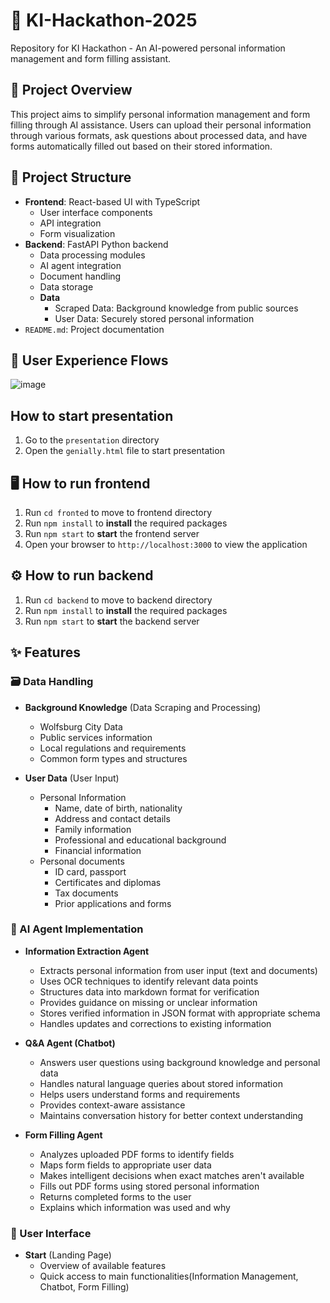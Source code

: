 
# 🚀 KI-Hackathon-2025

Repository for KI Hackathon - An AI-powered personal information management and form filling assistant.

## 🎯 Project Overview

This project aims to simplify personal information management and form filling through AI assistance. Users can upload their personal information through various formats, ask questions about processed data, and have forms automatically filled out based on their stored information.

## 📁 Project Structure

- **Frontend**: React-based UI with TypeScript
  - User interface components
  - API integration
  - Form visualization
- **Backend**: FastAPI Python backend
  - Data processing modules
  - AI agent integration
  - Document handling
  - Data storage
  - **Data** 
    - Scraped Data: Background knowledge from public sources
    - User Data: Securely stored personal information
- `README.md`: Project documentation

## 👤 User Experience Flows

![image](https://github.com/user-attachments/assets/3cc2acdd-4c28-4ebf-b968-f42c9fac499c)

## How to start presentation
1. Go to the `presentation` directory
2. Open the `genially.html` file to start presentation

## 🖥️ How to run frontend

1. Run `cd fronted` to move to frontend directory
2. Run `npm install` to **install** the required packages
3. Run `npm start` to **start** the frontend server
4. Open your browser to `http://localhost:3000` to view the application

## ⚙️ How to run backend

1. Run `cd backend` to move to backend directory
2. Run `npm install` to **install** the required packages
3. Run `npm start` to **start** the backend server

## ✨ Features

### 🗃️ Data Handling

- **Background Knowledge** (Data Scraping and Processing)
  - Wolfsburg City Data
  - Public services information
  - Local regulations and requirements
  - Common form types and structures

- **User Data** (User Input)
  - Personal Information
    - Name, date of birth, nationality
    - Address and contact details
    - Family information
    - Professional and educational background
    - Financial information
  - Personal documents
    - ID card, passport
    - Certificates and diplomas
    - Tax documents
    - Prior applications and forms

### 🤖 AI Agent Implementation

- **Information Extraction Agent**
  - Extracts personal information from user input (text and documents)
  - Uses OCR techniques to identify relevant data points
  - Structures data into markdown format for verification
  - Provides guidance on missing or unclear information
  - Stores verified information in JSON format with appropriate schema
  - Handles updates and corrections to existing information

- **Q&A Agent (Chatbot)**
  - Answers user questions using background knowledge and personal data
  - Handles natural language queries about stored information
  - Helps users understand forms and requirements
  - Provides context-aware assistance
  - Maintains conversation history for better context understanding

- **Form Filling Agent**
  - Analyzes uploaded PDF forms to identify fields
  - Maps form fields to appropriate user data
  - Makes intelligent decisions when exact matches aren't available
  - Fills out PDF forms using stored personal information
  - Returns completed forms to the user
  - Explains which information was used and why

### 👤 User Interface

- **Start** (Landing Page)
  - Overview of available features
  - Quick access to main functionalities(Information Management, Chatbot, Form Filling)
